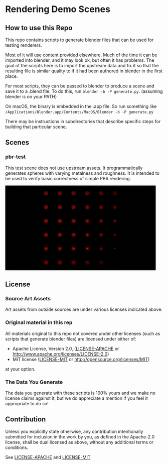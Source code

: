 # Rendering Demo Scenes

## How to use this Repo

This repo contains scripts to generate blender files that can be used for testing renderers.

Most of it will use content provided elsewhere. Much of the time it can be imported into blender,
and it may look ok, but often it has problems. The goal of the scripts here is to import the
upstream data and fix it so that the resulting file is similar quality to if it had been
authored in blender in the first place.

For most scripts, they can be passed to blender to produce a scene and save it to a .blend file.
To do this, run `blender -b -P generate.py`. (assuming blender is on your PATH)

On macOS, the binary is embedded in the .app file. So run something like
`/Applications/Blender.app/Contents/MacOS/Blender -b -P generate.py`

There may be instructions in subdirectories that describe specific steps for building that
particular scene.

## Scenes

### pbr-test

This test scene does not use upstream assets. It programmatically generates spheres with varying
metalness and roughness. It is intended to be used to verify basic correctness of simple PBR rendering.

[![PBR Test eevee render](screenshots/pbr-test-eevee-small.png)](screenshots/pbr-test-eevee.png)

## License

### Source Art Assets

Art assets from outside sources are under various licenses indicated above.

### Original material in this rep

All materials original to this repo not covered under other licenses (such as scripts that generate blender files)
are licensed under either of:

* Apache License, Version 2.0, ([LICENSE-APACHE](LICENSE-APACHE) or http://www.apache.org/licenses/LICENSE-2.0)
* MIT license ([LICENSE-MIT](LICENSE-MIT) or http://opensource.org/licenses/MIT)

at your option.

### The Data You Generate

The data you generate with these scripts is 100% yours and we make no license claims against it,
but we do appreciate a mention if you feel it appropriate to do so!

## Contribution

Unless you explicitly state otherwise, any contribution intentionally
submitted for inclusion in the work by you, as defined in the Apache-2.0
license, shall be dual licensed as above, without any additional terms or
conditions.

See [LICENSE-APACHE](LICENSE-APACHE) and [LICENSE-MIT](LICENSE-MIT).
